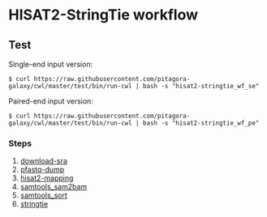 # HISAT2-StringTie workflow

## Test

Single-end input version:

```
$ curl https://raw.githubusercontent.com/pitagora-galaxy/cwl/master/test/bin/run-cwl | bash -s "hisat2-stringtie_wf_se"
```

Paired-end input version:

```
$ curl https://raw.githubusercontent.com/pitagora-galaxy/cwl/master/test/bin/run-cwl | bash -s "hisat2-stringtie_wf_pe"
```

### Steps

1. [download-sra](/tools/download-sra)
2. [pfastq-dump](/tools/pfastq-dump)
3. [hisat2-mapping](/tools/hisat2/mapping)
4. [samtools_sam2bam](/tools/samtools/sam2bam)
5. [samtools_sort](/tools/samtools/sort)
6. [stringtie](/tools/stringtie)
